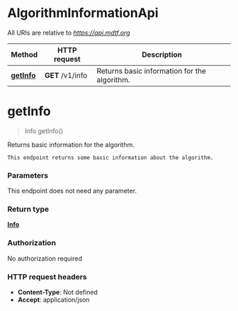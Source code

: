 # AlgorithmInformationApi

All URIs are relative to *https://api.mdtf.org*

| Method | HTTP request | Description |
|------------- | ------------- | -------------|
| [**getInfo**](AlgorithmInformationApi.md#getInfo) | **GET** /v1/info | Returns basic information for the algorithm. |


<a name="getInfo"></a>
# **getInfo**
> Info getInfo()

Returns basic information for the algorithm.

    This endpoint returns some basic information about the algorithm. 

### Parameters
This endpoint does not need any parameter.

### Return type

[**Info**](../Models/Info.md)

### Authorization

No authorization required

### HTTP request headers

- **Content-Type**: Not defined
- **Accept**: application/json

